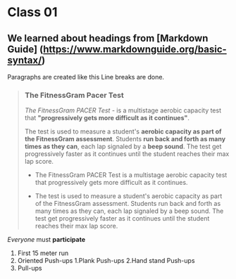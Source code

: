 # Class 01

## We learned about headings from [Markdown Guide] (https://www.markdownguide.org/basic-syntax/)

Paragraphs are created like this 
Line breaks are done.

>### **The FitnessGram Pacer Test**
>*The FitnessGram PACER Test* - is a multistage aerobic capacity test that **"progressively gets more difficult as it continues"**.
>
>The test is used to measure a student's **aerobic capacity as part of the FitnessGram assessment**. Students **run back and forth as many times as they can**, each lap signaled by a **beep sound**. The test get progressively faster as it continues until the student reaches their max lap score.
>>
> - The FitnessGram PACER Test is a multistage aerobic capacity test that progressively gets more difficult as it continues.
>
> - The test is used to measure a student's aerobic capacity as part of the FitnessGram assessment. Students run back and forth as many times as they can, each lap signaled by a beep sound. The test get progressively faster as it continues until the student reaches their max lap score.
>
*Everyone* must **participate** 
1. First 15 meter run
2. Oriented Push-ups
  1.Plank Push-ups
  2.Hand stand Push-ups
3. Pull-ups  


